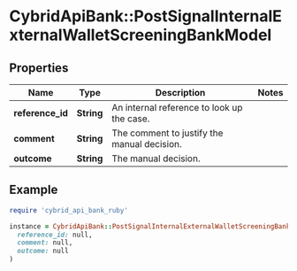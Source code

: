 # CybridApiBank::PostSignalInternalExternalWalletScreeningBankModel

## Properties

| Name | Type | Description | Notes |
| ---- | ---- | ----------- | ----- |
| **reference_id** | **String** | An internal reference to look up the case. |  |
| **comment** | **String** | The comment to justify the manual decision. |  |
| **outcome** | **String** | The manual decision. |  |

## Example

```ruby
require 'cybrid_api_bank_ruby'

instance = CybridApiBank::PostSignalInternalExternalWalletScreeningBankModel.new(
  reference_id: null,
  comment: null,
  outcome: null
)
```

